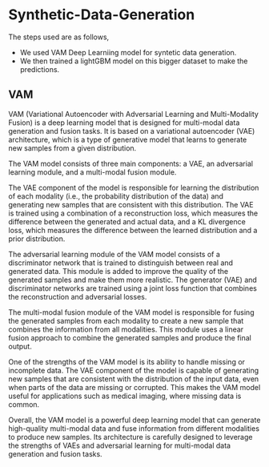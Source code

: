 # Synthetic-Data-Generation

The steps used are as follows,
- We used VAM Deep Learniing model for syntetic data generation.
- We then trained a lightGBM model on this bigger dataset to make the predictions.

## VAM
VAM (Variational Autoencoder with Adversarial Learning and Multi-Modality Fusion) is a deep learning model that is designed for multi-modal data generation and fusion tasks. It is based on a variational autoencoder (VAE) architecture, which is a type of generative model that learns to generate new samples from a given distribution.

The VAM model consists of three main components: a VAE, an adversarial learning module, and a multi-modal fusion module.

The VAE component of the model is responsible for learning the distribution of each modality (i.e., the probability distribution of the data) and generating new samples that are consistent with this distribution. The VAE is trained using a combination of a reconstruction loss, which measures the difference between the generated and actual data, and a KL divergence loss, which measures the difference between the learned distribution and a prior distribution.

The adversarial learning module of the VAM model consists of a discriminator network that is trained to distinguish between real and generated data. This module is added to improve the quality of the generated samples and make them more realistic. The generator (VAE) and discriminator networks are trained using a joint loss function that combines the reconstruction and adversarial losses.

The multi-modal fusion module of the VAM model is responsible for fusing the generated samples from each modality to create a new sample that combines the information from all modalities. This module uses a linear fusion approach to combine the generated samples and produce the final output.

One of the strengths of the VAM model is its ability to handle missing or incomplete data. The VAE component of the model is capable of generating new samples that are consistent with the distribution of the input data, even when parts of the data are missing or corrupted. This makes the VAM model useful for applications such as medical imaging, where missing data is common.

Overall, the VAM model is a powerful deep learning model that can generate high-quality multi-modal data and fuse information from different modalities to produce new samples. Its architecture is carefully designed to leverage the strengths of VAEs and adversarial learning for multi-modal data generation and fusion tasks.
